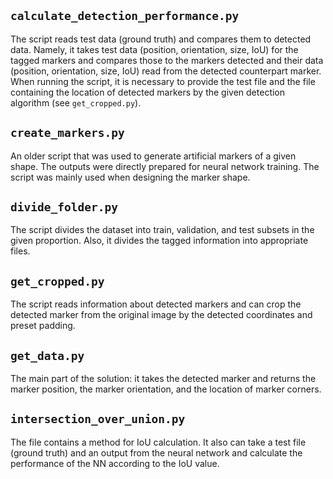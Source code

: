 ## `calculate_detection_performance.py`
The script reads test data (ground truth) and compares them to detected data.
Namely, it takes test data (position, orientation, size, IoU) for the tagged markers and compares those to the markers detected and their data (position, orientation, size, IoU) read from the detected counterpart marker.
When running the script, it is necessary to provide the test file and the file containing the location of detected markers by the given detection algorithm (see `get_cropped.py`).

## `create_markers.py`
An older script that was used to generate artificial markers of a given shape. The outputs were directly prepared for neural network training. The script was mainly used when designing the marker shape.

## `divide_folder.py`
The script divides the dataset into train, validation, and test subsets in the given proportion. Also, it divides the tagged information into appropriate files.

## `get_cropped.py`
The script reads information about detected markers and can crop the detected marker from the original image by the detected coordinates and preset padding.

## `get_data.py`
The main part of the solution: it takes the detected marker and returns the marker position, the marker orientation, and the location of marker corners.

## `intersection_over_union.py`
The file contains a method for IoU calculation. It also can take a test file (ground truth) and an output from the neural network and calculate the performance of the NN according to the IoU value.
